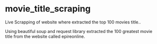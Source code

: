 # movie_title_scraping
Live Scrapping of website where extracted  the  top 100 movies title..

Using beautiful soup and request library extracted the 100 greatest movie title from the website called epireonline.
